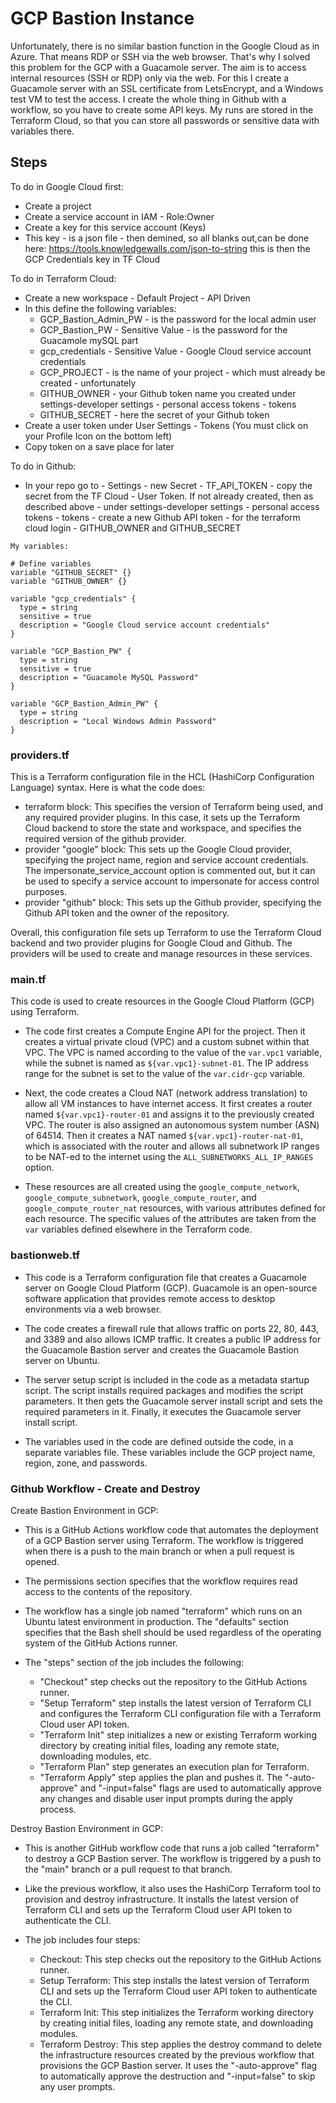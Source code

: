 # GCP Bastion Instance

Unfortunately, there is no similar bastion function in the Google Cloud as in Azure. That means RDP or SSH via the web browser. That's why I solved this problem for the GCP with a Guacamole server. The aim is to access internal resources (SSH or RDP) only via the web. For this I create a Guacamole server with an SSL certificate from LetsEncrypt, and a Windows test VM to test the access. I create the whole thing in Github with a workflow, so you have to create some API keys. My runs are stored in the Terraform Cloud, so that you can store all passwords or sensitive data with variables there.

## Steps

To do in Google Cloud first:

- Create a project
- Create a service account in IAM - Role:Owner
- Create a key for this service account (Keys)
- This key - is a json file - then demined, so all blanks out,can be done here:
  https://tools.knowledgewalls.com/json-to-string
  this is then the GCP Credentials key in TF Cloud

To do in Terraform Cloud:

- Create a new workspace - Default Project - API Driven
- In this define the following variables:
  - GCP_Bastion_Admin_PW - is the password for the local admin user
  - GCP_Bastion_PW - Sensitive Value - is the password for the Guacamole mySQL part
  - gcp_credentials - Sensitive Value - Google Cloud service account credentials
  - GCP_PROJECT - is the name of your project - which must already be created - unfortunately
  - GITHUB_OWNER - your Github token name you created under settings-developer settings - personal access tokens - tokens
  - GITHUB_SECRET - here the secret of your Github token
- Create a user token under User Settings - Tokens
  (You must click on your Profile Icon on the bottom left)
- Copy token on a save place for later

To do in Github:

- In your repo go to - Settings - new Secret - TF_API_TOKEN - copy the secret from the TF Cloud - User Token. If not already created, then as described above - under settings-developer settings - personal access tokens - tokens - create a new Github API token - for the terraform cloud login - GITHUB_OWNER and GITHUB_SECRET

```
My variables:

# Define variables
variable "GITHUB_SECRET" {}
variable "GITHUB_OWNER" {}

variable "gcp_credentials" {
  type = string
  sensitive = true
  description = "Google Cloud service account credentials"
}

variable "GCP_Bastion_PW" {
  type = string
  sensitive = true
  description = "Guacamole MySQL Password"
}

variable "GCP_Bastion_Admin_PW" {
  type = string
  description = "Local Windows Admin Password"
}
```

### providers.tf

This is a Terraform configuration file in the HCL (HashiCorp Configuration Language) syntax. Here is what the code does:

- terraform block: This specifies the version of Terraform being used, and any required provider plugins. In this case, it sets up the Terraform Cloud backend to store the state and workspace, and specifies the required version of the github provider.
- provider "google" block: This sets up the Google Cloud provider, specifying the project name, region and service account credentials. The impersonate_service_account option is commented out, but it can be used to specify a service account to impersonate for access control purposes.
- provider "github" block: This sets up the Github provider, specifying the Github API token and the owner of the repository.

Overall, this configuration file sets up Terraform to use the Terraform Cloud backend and two provider plugins for Google Cloud and Github. The providers will be used to create and manage resources in these services.

### main.tf

This code is used to create resources in the Google Cloud Platform (GCP) using Terraform. 

- The code first creates a Compute Engine API for the project. Then it creates a virtual private cloud (VPC) and a custom subnet within that VPC. The VPC is named according to the value of the `var.vpc1` variable, while the subnet is named as `${var.vpc1}-subnet-01`. The IP address range for the subnet is set to the value of the `var.cidr-gcp` variable. 

- Next, the code creates a Cloud NAT (network address translation) to allow all VM instances to have internet access. It first creates a router named `${var.vpc1}-router-01` and assigns it to the previously created VPC. The router is also assigned an autonomous system number (ASN) of 64514. Then it creates a NAT named `${var.vpc1}-router-nat-01`, which is associated with the router and allows all subnetwork IP ranges to be NAT-ed to the internet using the `ALL_SUBNETWORKS_ALL_IP_RANGES` option. 

- These resources are all created using the `google_compute_network`, `google_compute_subnetwork`, `google_compute_router`, and `google_compute_router_nat` resources, with various attributes defined for each resource. The specific values of the attributes are taken from the `var` variables defined elsewhere in the Terraform code.

### bastionweb.tf

- This code is a Terraform configuration file that creates a Guacamole server on Google Cloud Platform (GCP). Guacamole is an open-source software application that provides remote access to desktop environments via a web browser. 

- The code creates a firewall rule that allows traffic on ports 22, 80, 443, and 3389 and also allows ICMP traffic. It creates a public IP address for the Guacamole Bastion server and creates the Guacamole Bastion server on Ubuntu. 

- The server setup script is included in the code as a metadata startup script. The script installs required packages and modifies the script parameters. It then gets the Guacamole server install script and sets the required parameters in it. Finally, it executes the Guacamole server install script.

- The variables used in the code are defined outside the code, in a separate variables file. These variables include the GCP project name, region, zone, and passwords.

### Github Workflow - Create and Destroy

Create Bastion Environment in GCP:

- This is a GitHub Actions workflow code that automates the deployment of a GCP Bastion server using Terraform. The workflow is triggered when there is a push to the main branch or when a pull request is opened. 

- The permissions section specifies that the workflow requires read access to the contents of the repository.

- The workflow has a single job named "terraform" which runs on an Ubuntu latest environment in production. The "defaults" section specifies that the Bash shell should be used regardless of the operating system of the GitHub Actions runner.

- The "steps" section of the job includes the following:

  - "Checkout" step checks out the repository to the GitHub Actions runner.
  - "Setup Terraform" step installs the latest version of Terraform CLI and configures the Terraform CLI configuration file with a Terraform Cloud user API token.
  - "Terraform Init" step initializes a new or existing Terraform working directory by creating initial files, loading any remote state, downloading modules, etc.
  -  "Terraform Plan" step generates an execution plan for Terraform.
  -  "Terraform Apply" step applies the plan and pushes it. The "-auto-approve" and "-input=false" flags are used to automatically approve any changes and disable user input prompts during the apply process.

Destroy Bastion Environment in GCP:

- This is another GitHub workflow code that runs a job called "terraform" to destroy a GCP Bastion server. The workflow is triggered by a push to the "main" branch or a pull request to that branch. 

- Like the previous workflow, it also uses the HashiCorp Terraform tool to provision and destroy infrastructure. It installs the latest version of Terraform CLI and sets up the Terraform Cloud user API token to authenticate the CLI.

- The job includes four steps:

  - Checkout: This step checks out the repository to the GitHub Actions runner.
  - Setup Terraform: This step installs the latest version of Terraform CLI and sets up the Terraform Cloud user API token to authenticate the CLI.
  - Terraform Init: This step initializes the Terraform working directory by creating initial files, loading any remote state, and downloading modules.
  - Terraform Destroy: This step applies the destroy command to delete the infrastructure resources created by the previous workflow that provisions the GCP Bastion server. It uses the "-auto-approve" flag to automatically approve the destruction and "-input=false" to skip any user prompts.